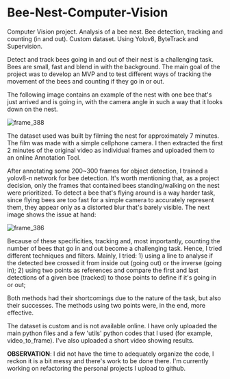 # Bee-Nest-Computer-Vision
Computer Vision project. Analysis of a bee nest. Bee detection, tracking and counting (in and out). Custom dataset. Using Yolov8, ByteTrack and Supervision. 

Detect and track bees going in and out of their nest is a challenging task. Bees are small, fast and blend in with the background. The main goal of the project was to develop an MVP and to test different ways of tracking the movement of the bees and counting if they go in or out. 

The following image contains an example of the nest with one bee that's just arrived and is going in, with the camera angle in such a way that it looks down on the nest. 

![frame_388](https://github.com/user-attachments/assets/9c14bbe8-6f29-4120-a075-cf920dd75322)

The dataset used was built by filming the nest for approximately 7 minutes. The film was made with a simple cellphone camera. I then extracted the first 2 minutes of the original video as individual frames and uploaded them to an online Annotation Tool. 

After annotating some 200~300 frames for object detection, I trained a yolov8-n network for bee detection. It's worth mentioning that, as a project decision, only the frames that contained bees standing/walking on the nest were prioritized. To detect a bee that's flying around is a way harder task, since flying bees are too fast for a simple camera to accurately represent them, they appear only as a distorted blur that's barely visible. The next image shows the issue at hand: 

![frame_386](https://github.com/user-attachments/assets/e94a531f-8d41-4363-a7d4-344fabd896ca)

Because of these specificities, tracking and, most importantly, counting the number of bees that go in and out become a challenging task. Hence, I tried different techniques and filters. Mainly, I tried: 1) using a line to analyse if the detected bee crossed it from inside out (going out) or the inverse (going in); 2) using two points as references and compare the first and last detections of a given bee (tracked) to those points to define if it's going in or out;

Both methods had their shortcomings due to the nature of the task, but also their successes. The methods using two points were, in the end, more effective.

The dataset is custom and is not available online. I have only uploaded the main python files and a few 'utils' python codes that I used (for example, video_to_frame). I've also uploaded a short video showing results. 

**OBSERVATION**: I did not have the time to adequately organize the code, I reckon it is a bit messy and there's work to be done there. I'm currently working on refactoring the personal projects I upload to github. 
